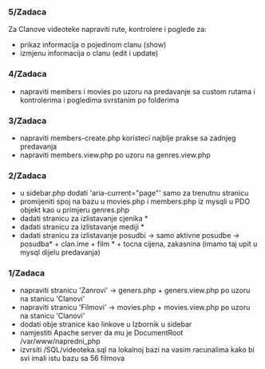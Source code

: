 ### 5/Zadaca

Za Clanove videoteke napraviti rute, kontrolere i poglede za:
- prikaz informacija o pojedinom clanu (show)
- izmjenu informacija o clanu (edit i update)



### 4/Zadaca

- napraviti members i movies po uzoru na predavanje sa custom rutama i kontrolerima i pogledima svrstanim po folderima



### 3/Zadaca

- napraviti members-create.php koristeci najblje prakse sa zadnjeg predavanja
- napraviti members.view.php po uzoru na genres.view.php



### 2/Zadaca

- u sidebar.php dodati 'aria-current="page"' samo za trenutnu stranicu
- promijeniti spoj na bazu u movies.php i members.php iz mysqli u PDO objekt kao u primjeru genres.php
- dadati stranicu za izlistavanje cjenika *
- dadati stranicu za izlistavanje mediji *
- dadati stranicu za izlistavanje posudbi -> samo aktivne posudbe -> posudba* + clan.ime + film * + tocna cijena, zakasnina (imamo taj upit u mysql dijelu predavanja)



### 1/Zadaca

- napraviti stranicu 'Zanrovi' -> geners.php + geners.view.php po uzoru na stanicu 'Clanovi'
- napraviti stranicu 'Filmovi' -> movies.php + movies.view.php po uzoru na stanicu 'Clanovi'
- dodati obje stranice kao linkove u Izbornik u sidebar
- namjestiti Apache server da mu je DocumentRoot /var/www/napredni_php
- izvrsiti /SQL/videoteka.sql na lokalnoj bazi na vasim racunalima kako bi svi imali istu bazu sa 56 filmova
